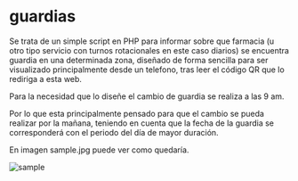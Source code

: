 # guardias

Se trata de un simple script en PHP para informar sobre que farmacia (u otro tipo servicio con turnos rotacionales en este caso diarios) se encuentra guardia en una determinada zona, diseñado de forma sencilla para ser visualizado principalmente desde un telefono, tras leer el código QR que lo rediriga a esta web.

Para la necesidad que lo diseñe el cambio de guardia se realiza a las 9 am.

Por lo que esta principalmente pensado para que el cambio se pueda realizar por la mañana, teniendo en cuenta que la fecha de la guardia se corresponderá con el periodo del día de mayor duración.

En imagen sample.jpg puede ver como quedaría.

![sample](https://user-images.githubusercontent.com/76125829/142761072-9bb70e10-c30e-402f-b325-982baa237d34.jpg)
